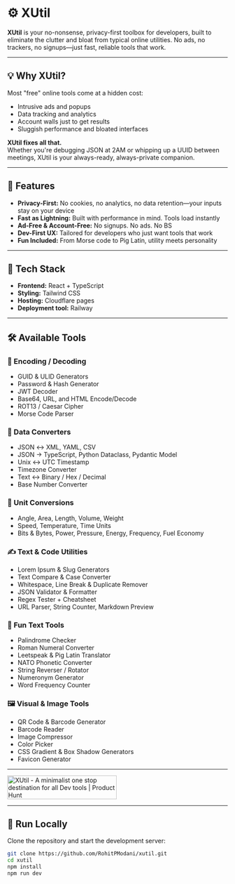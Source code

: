# ⚙️ XUtil

**XUtil** is your no-nonsense, privacy-first toolbox for developers, built to eliminate the clutter and bloat from typical online utilities. No ads, no trackers, no signups—just fast, reliable tools that work.

---

## 💡 Why XUtil?

Most "free" online tools come at a hidden cost:
- Intrusive ads and popups  
- Data tracking and analytics  
- Account walls just to get results  
- Sluggish performance and bloated interfaces  

**XUtil fixes all that.**  
Whether you're debugging JSON at 2AM or whipping up a UUID between meetings, XUtil is your always-ready, always-private companion.

---

## 🚀 Features

- **Privacy-First:** No cookies, no analytics, no data retention—your inputs stay on your device  
- **Fast as Lightning:** Built with performance in mind. Tools load instantly  
- **Ad-Free & Account-Free:** No signups. No ads. No BS  
- **Dev-First UX:** Tailored for developers who just want tools that work  
- **Fun Included:** From Morse code to Pig Latin, utility meets personality  

---

## 🧰 Tech Stack

- **Frontend:** React + TypeScript  
- **Styling:** Tailwind CSS  
- **Hosting:** Cloudflare pages
- **Deployment tool:** Railway

---

## 🛠️ Available Tools

### 🔐 Encoding / Decoding
- GUID & ULID Generators  
- Password & Hash Generator  
- JWT Decoder  
- Base64, URL, and HTML Encode/Decode  
- ROT13 / Caesar Cipher  
- Morse Code Parser  

### 🔄 Data Converters
- JSON ↔ XML, YAML, CSV  
- JSON → TypeScript, Python Dataclass, Pydantic Model  
- Unix ↔ UTC Timestamp  
- Timezone Converter  
- Text ↔ Binary / Hex / Decimal  
- Base Number Converter  

### 📐 Unit Conversions
- Angle, Area, Length, Volume, Weight  
- Speed, Temperature, Time Units  
- Bits & Bytes, Power, Pressure, Energy, Frequency, Fuel Economy  

### ✍️ Text & Code Utilities
- Lorem Ipsum & Slug Generators  
- Text Compare & Case Converter  
- Whitespace, Line Break & Duplicate Remover  
- JSON Validator & Formatter  
- Regex Tester + Cheatsheet  
- URL Parser, String Counter, Markdown Preview  

### 🤪 Fun Text Tools
- Palindrome Checker  
- Roman Numeral Converter  
- Leetspeak & Pig Latin Translator  
- NATO Phonetic Converter  
- String Reverser / Rotator  
- Numeronym Generator  
- Word Frequency Counter  

### 🖼️ Visual & Image Tools
- QR Code & Barcode Generator  
- Barcode Reader  
- Image Compressor  
- Color Picker  
- CSS Gradient & Box Shadow Generators  
- Favicon Generator  

---

<a href="https://www.producthunt.com/posts/xutil?embed=true&utm_source=badge-featured&utm_medium=badge&utm_source=badge-xutil" target="_blank"><img src="https://api.producthunt.com/widgets/embed-image/v1/featured.svg?post_id=969882&theme=light&t=1748242685186" alt="XUtil - A&#0032;minimalist&#0032;one&#0032;stop&#0032;destination&#0032;for&#0032;all&#0032;Dev&#0032;tools | Product Hunt" style="width: 250px; height: 54px;" width="250" height="54" /></a>

---

## 🧪 Run Locally

Clone the repository and start the development server:

```bash
git clone https://github.com/RohitPModani/xutil.git
cd xutil
npm install
npm run dev
